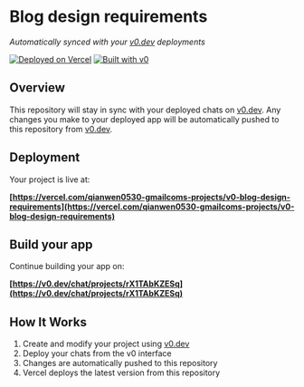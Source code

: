 # Blog design requirements

*Automatically synced with your [v0.dev](https://v0.dev) deployments*

[![Deployed on Vercel](https://img.shields.io/badge/Deployed%20on-Vercel-black?style=for-the-badge&logo=vercel)](https://vercel.com/qianwen0530-gmailcoms-projects/v0-blog-design-requirements)
[![Built with v0](https://img.shields.io/badge/Built%20with-v0.dev-black?style=for-the-badge)](https://v0.dev/chat/projects/rX1TAbKZESq)

## Overview

This repository will stay in sync with your deployed chats on [v0.dev](https://v0.dev).
Any changes you make to your deployed app will be automatically pushed to this repository from [v0.dev](https://v0.dev).

## Deployment

Your project is live at:

**[https://vercel.com/qianwen0530-gmailcoms-projects/v0-blog-design-requirements](https://vercel.com/qianwen0530-gmailcoms-projects/v0-blog-design-requirements)**

## Build your app

Continue building your app on:

**[https://v0.dev/chat/projects/rX1TAbKZESq](https://v0.dev/chat/projects/rX1TAbKZESq)**

## How It Works

1. Create and modify your project using [v0.dev](https://v0.dev)
2. Deploy your chats from the v0 interface
3. Changes are automatically pushed to this repository
4. Vercel deploys the latest version from this repository